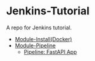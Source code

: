 # Jenkins-Tutorial

A repo for Jenkins tutorial.

- [Module-Install(Docker)](./module-install-docker/README.md)
- [Module-Pipeline](./module-pipeline/README.md)
  - [Pipeline: FastAPI App](./module-pipeline-fastapi/README.md)
